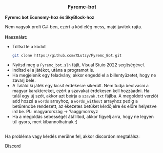 <h3 align="center">Fyremc-bot</h3>

**Fyremc bot Economy-hoz és SkyBlock-hoz**

Nem vagyok profi C#-ben, ezért a kód elég mess, majd javítok rajta.<br><br>
**Használat:**
  - Töltsd le a kódot
    ```sh
    git clone https://github.com/XLutzy/Fyremc_Bot.git
    ```
  - Nyitsd meg a ```Fyremc_bot.sln``` fájlt, Visual Stuio 2022 segítségével.
  - Indítsd el a játékot, utána a programot is.
  - Ha megjelenik egy feladvány, akkor engedd el a billentyűzetet, hogy ne zavarj bele.
  - A Találd ki játék egy kicsit érdekesre sikerült. Nem tudja beolvasni a magyar karaktereket, ezért a szavakat érdekesen kell hozzáadni. Ha talál egy új szót, akkor azt beírja a ```szavak.txt``` fájlba. A megoldott verziót add hozzá a ```words``` arrayhoz, a ```words_without``` arrayhoz pedig a betűrendbe rendezett, az ékezetes betűket kérdőjelre és előre helyezve írd be. Pl.: magyarország -> ?aaggmorrsyz
  - Ha a megoldás sebességét átállítod, akkor figyelj arra, hogy ne legyen túl gyors, mert kibannolhatnak :)

<br>
Ha probléma vagy kérdés merülne fel, akkor discordon megtalálsz:

 [Discord](https://discordapp.com/users/631483115663261727)
